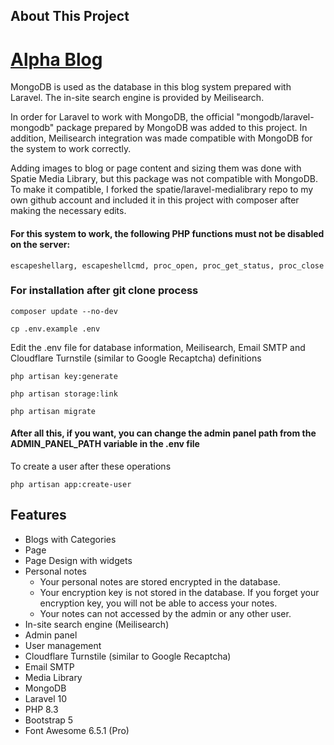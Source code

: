 ## About This Project
# <a href="https://alphablog.dev>" target="_blank">Alpha Blog</a>

MongoDB is used as the database in this blog system prepared with Laravel. The in-site search engine is provided by Meilisearch.

In order for Laravel to work with MongoDB, the official "mongodb/laravel-mongodb" package prepared by MongoDB was added to this project. In addition, Meilisearch integration was made compatible with MongoDB for the system to work correctly.

Adding images to blog or page content and sizing them was done with Spatie Media Library, but this package was not compatible with MongoDB. To make it compatible, I forked the spatie/laravel-medialibrary repo to my own github account and included it in this project with composer after making the necessary edits.

#### For this system to work, the following PHP functions must not be disabled on the server:

``escapeshellarg, escapeshellcmd, proc_open, proc_get_status, proc_close ``

### For installation after git clone process

``composer update --no-dev``

``cp .env.example .env``

Edit the .env file for database information, Meilisearch, Email SMTP and Cloudflare Turnstile (similar to Google Recaptcha) definitions

``php artisan key:generate``

``php artisan storage:link``

``php artisan migrate``

#### After all this, if you want, you can change the admin panel path from the ADMIN_PANEL_PATH variable in the .env file

To create a user after these operations

``php artisan app:create-user``

## Features

- Blogs with Categories
- Page
- Page Design with widgets
- Personal notes
  - Your personal notes are stored encrypted in the database.
  - Your encryption key is not stored in the database. If you forget your encryption key, you will not be able to access your notes. 
  - Your notes can not accessed by the admin or any other user.
- In-site search engine (Meilisearch)
- Admin panel
- User management
- Cloudflare Turnstile (similar to Google Recaptcha)
- Email SMTP
- Media Library
- MongoDB
- Laravel 10
- PHP 8.3
- Bootstrap 5
- Font Awesome 6.5.1 (Pro)

